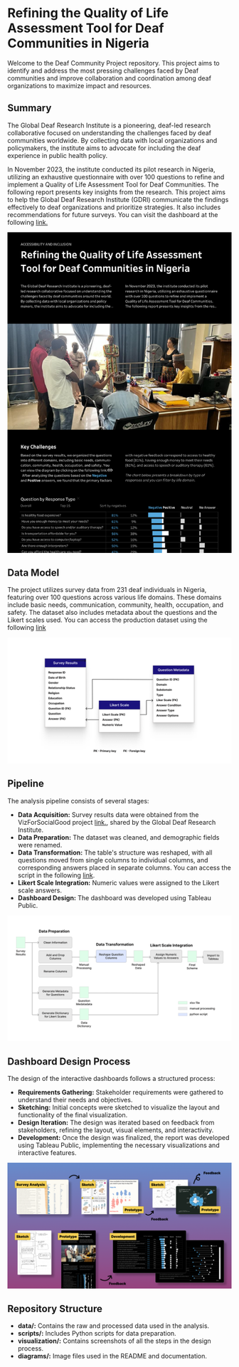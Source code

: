 # Refining the Quality of Life Assessment Tool for Deaf Communities in Nigeria

Welcome to the Deaf Community Project repository. This project aims to identify and address the most pressing challenges faced by Deaf communities and improve collaboration and coordination among deaf organizations to maximize impact and resources.

## Summary
The Global Deaf Research Institute is a pioneering, deaf-led research collaborative focused on understanding the challenges faced by deaf communities worldwide. By collecting data with local organizations and policymakers, the institute aims to advocate for including the deaf experience in public health policy. 

In November 2023, the institute conducted its pilot research in Nigeria, utilizing an exhaustive questionnaire with over 100 questions to refine and implement a Quality of Life Assessment Tool for Deaf Communities. The following report presents key insights from the research. This project aims to help the Global Deaf Research Institute (GDRI) communicate the findings effectively to deaf organizations and prioritize strategies. It also includes recommendations for future surveys. You can visit the dashboard at the following [link.](https://public.tableau.com/app/profile/munozdataviz/viz/DeafCommunitySurveyNigeria/Report)

![Final Visualization](visualization/report.png)


## Data Model
The project utilizes survey data from 231 deaf individuals in Nigeria, featuring over 100 questions across various life domains. These domains include basic needs, communication, community, health, occupation, and safety. The dataset also includes metadata about the questions and the Likert scales used. You can access the production dataset using the following [link](data/)

![Data Model](diagrams/DataModel.png)

## Pipeline
The analysis pipeline consists of several stages:

- **Data Acquisition:** Survey results data were obtained from the VizForSocialGood project [link.](https://www.vizforsocialgood.com/join-a-project/2024/global-deaf-research-institute), shared by the Global Deaf Research Institute.
- **Data Preparation:** The dataset was cleaned, and demographic fields were renamed.
- **Data Transformation:** The table's structure was reshaped, with all questions moved from single columns to individual columns, and corresponding answers placed in separate columns. You can access the script in the following [link](scripts/reshape_data.py).
- **Likert Scale Integration:** Numeric values were assigned to the Likert scale answers.
- **Dashboard Design:** The dashboard was developed using Tableau Public.

![Pipeline](diagrams/Pipeline.png)

## Dashboard Design Process
The design of the interactive dashboards follows a structured process:

- **Requirements Gathering:** Stakeholder requirements were gathered to understand their needs and objectives.
- **Sketching:** Initial concepts were sketched to visualize the layout and functionality of the final visualization.
- **Design Iteration:** The design was iterated based on feedback from stakeholders, refining the layout, visual elements, and interactivity.
- **Development:** Once the design was finalized, the report was developed using Tableau Public, implementing the necessary visualizations and interactive features.

![Design Process](diagrams/DesignProcess.png)

## Repository Structure
- **data/:** Contains the raw and processed data used in the analysis.
- **scripts/:** Includes Python scripts for data preparation.
- **visualization/:** Contains screenshots of all the steps in the design process.
- **diagrams/:** Image files used in the README and documentation.
